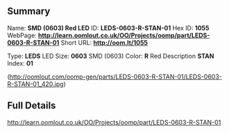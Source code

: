 

 ## Summary
Name: __SMD (0603) Red LED__
ID: __LEDS-0603-R-STAN-01__
Hex ID: __1055__
WebPage: __http://learn.oomlout.co.uk/OO/Projects/oomp/part/LEDS-0603-R-STAN-01__
Short URL: __http://oom.lt/1055__

Type: __LEDS__ LED 
Size: __0603__ SMD (0603) 
Color: __R__ Red 
Description __STAN__  
Index: __01__


(http://oomlout.com/oomp-gen/parts/LEDS-0603-R-STAN-01/LEDS-0603-R-STAN-01_420.jpg)


 ## Full Details
 http://learn.oomlout.co.uk/OO/Projects/oomp/part/LEDS-0603-R-STAN-01














